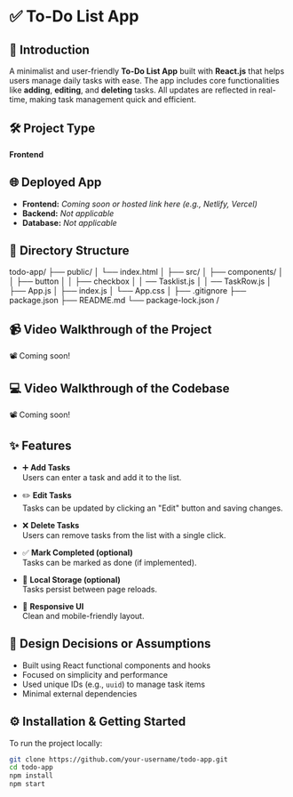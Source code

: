 # ✅ To-Do List App

## 📌 Introduction
A minimalist and user-friendly **To-Do List App** built with **React.js** that helps users manage daily tasks with ease. The app includes core functionalities like **adding**, **editing**, and **deleting** tasks. All updates are reflected in real-time, making task management quick and efficient.

## 🛠️ Project Type
**Frontend**

## 🌐 Deployed App
- **Frontend:** _Coming soon or hosted link here (e.g., Netlify, Vercel)_
- **Backend:** _Not applicable_
- **Database:** _Not applicable_

## 📁 Directory Structure

todo-app/ ├── public/ │ └── index.html │ ├── src/ │ ├── components/ │ │ ├── button │ │ ├── checkbox │ │ ── Tasklist.js │  │ ── TaskRow.js │ ├── App.js │ ├── index.js │ └── App.css │ ├── .gitignore ├── package.json ├── README.md └── package-lock.json /


## 📹 Video Walkthrough of the Project
📽️ Coming soon!

## 💻 Video Walkthrough of the Codebase
📽️ Coming soon!

## ✨ Features

- ➕ **Add Tasks**  
  Users can enter a task and add it to the list.

- ✏️ **Edit Tasks**  
  Tasks can be updated by clicking an "Edit" button and saving changes.

- ❌ **Delete Tasks**  
  Users can remove tasks from the list with a single click.

- ✅ **Mark Completed (optional)**  
  Tasks can be marked as done (if implemented).

- 💾 **Local Storage (optional)**  
  Tasks persist between page reloads.

- 📱 **Responsive UI**  
  Clean and mobile-friendly layout.

## 📐 Design Decisions or Assumptions

- Built using React functional components and hooks
- Focused on simplicity and performance
- Used unique IDs (e.g., `uuid`) to manage task items
- Minimal external dependencies

## ⚙️ Installation & Getting Started

To run the project locally:

```bash
git clone https://github.com/your-username/todo-app.git
cd todo-app
npm install
npm start
